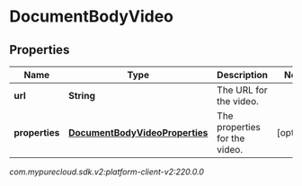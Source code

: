 # DocumentBodyVideo


## Properties

| Name | Type | Description | Notes |
| ------------ | ------------- | ------------- | ------------- |
| **url** | **String** | The URL for the video. |  |
| **properties** | [**DocumentBodyVideoProperties**](DocumentBodyVideoProperties) | The properties for the video. |  [optional] |




_com.mypurecloud.sdk.v2:platform-client-v2:220.0.0_
